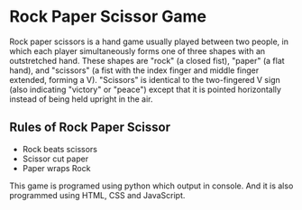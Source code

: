 

# Rock Paper Scissor Game
Rock paper scissors is a hand game usually played between two people, in which each player simultaneously forms one of three shapes with an outstretched hand. These shapes are "rock" (a closed fist), "paper" (a flat hand), and "scissors" (a fist with the index finger and middle finger extended, forming a V). "Scissors" is identical to the two-fingered V sign (also indicating "victory" or "peace") except that it is pointed horizontally instead of being held upright in the air.

## Rules of Rock Paper Scissor
- Rock beats scissors
- Scissor cut paper
- Paper wraps Rock

This game is programed using python which output in console. And it is also programmed using HTML, CSS and JavaScript.
  
